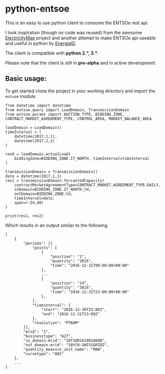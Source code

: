# python-entsoe
This is an easy to use python client to consume the ENTSOe rest api.

I took inspiration (though no code was reused) from the awesome [ElectricityMap](http://www.electricitymap.org) project and another attempt to make ENTSOe api useable and useful in python by [EnergieID](https://github.com/EnergieID/entsoe-py).

The client is compatible with **python 2.\*, 3.\*.**

Please note that the client is still in **pre-alpha** and in active development.

## Basic usage:
To get started clone the project in your working directory and import the `entsoe` module.

    from datetime import datetime
    from entsoe.query import LoadDomain, TransmissionDomain
    from entsoe.params import AUCTION_TYPE, BIDDING_ZONE, CONTRACT_MARKET_AGREEMENT_TYPE, CONTROL_AREA, MARKET_BALANCE_AREA
    
    loadDomain = LoadDomain()
    timeInterval = (
	    datetime(2017,1,1),
	    datetime(2017,1,2)
	)
	
	res0 = loadDomain.actualLoad(
		biddingZone=BIDDING_ZONE.IT_NORTH, timeInterval=timeInterval
	)
	
	transmissionDomain = TransmissionDomain()
	date = datetime(2017,1,1)
	res1 = transmissionDomain.forcastedCapacity(
		contractMarketAgreementType=CONTRACT_MARKET_AGREEMENT_TYPE.DAILY,
		inDomain=BIDDING_ZONE.IT_NORTH_CH,
		outDomain=BIDDING_ZONE.CH,
		timeInterval=date,
		span=(-24,48)
	)
	
	print(res1, res2)

Which results in an output similar to the following

    [
        {
            "periods": [{
                "points": [
                    {
                        "position": "1",
                        "quantity": "3016",
                        "time": "2016-12-31T00:00:00+00:00"
                    },
                    ...
                    {
                        "position": "24",
                        "quantity": "3016",
                        "time": "2016-12-31T23:00:00+00:00"
                    },
                ],
                "timeinterval": {
                    "start": "2016-12-30T23:00Z",
                    "end": "2016-12-31T23:00Z"
                },
                "resolution": "PT60M"
            }],
            "mrid": "1",
            "businesstype": "A27",
            "in_domain.mrid": "10Y1001A1001A68B",
            "out_domain.mrid": "10YCH-SWISSGRIDZ",
            "quantity_measure_unit.name": "MAW",
            "curvetype": "A01"
        },
        ...
    ]